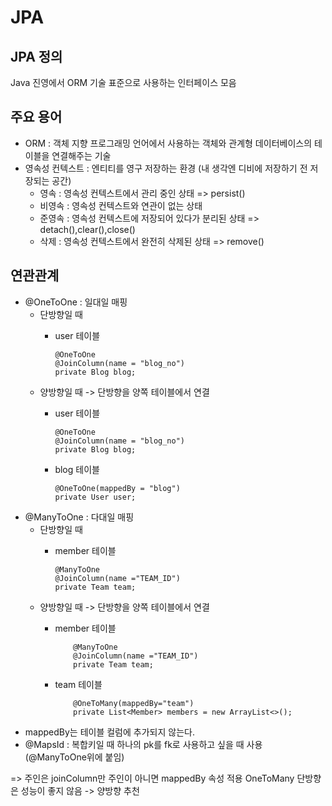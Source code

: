 # JPA

## JPA 정의
Java 진영에서 ORM 기술 표준으로 사용하는 인터페이스 모음

## 주요 용어
- ORM : 객체 지향 프로그래밍 언어에서 사용하는 객체와 관계형 데이터베이스의 테이블을 연결해주는 기술
- 영속성 컨텍스트 : 엔티티를 영구 저장하는 환경 (내 생각엔 디비에 저장하기 전 저장되는 공간)
    - 영속 : 영속성 컨텍스트에서 관리 중인 상태 => persist()
    - 비영속 : 영속성 컨텍스트와 연관이 없는 상태
    - 준영속 : 영속성 컨텍스트에 저장되어 있다가 분리된 상태 => detach(),clear(),close()
    - 삭제 : 영속성 컨텍스트에서 완전히 삭제된 상태 => remove()

## 연관관계
- @OneToOne : 일대일 매핑
    - 단방향일 때
      - user 테이블

            @OneToOne
            @JoinColumn(name = "blog_no")
            private Blog blog;

    - 양방향일 때 -> 단방향을 양쪽 테이블에서 연결
      - user 테이블

            @OneToOne
            @JoinColumn(name = "blog_no")
            private Blog blog;
      
      - blog 테이블

            @OneToOne(mappedBy = "blog")
            private User user;

- @ManyToOne : 다대일 매핑
  - 단방향일 때
    - member 테이블
      
          @ManyToOne
          @JoinColumn(name ="TEAM_ID")
          private Team team;

  - 양방향일 때 -> 단방향을 양쪽 테이블에서 연결
    - member 테이블
        
              @ManyToOne
              @JoinColumn(name ="TEAM_ID")
              private Team team;

    - team 테이블

              @OneToMany(mappedBy="team")
              private List<Member> members = new ArrayList<>();

- mappedBy는 테이블 컬럼에 추가되지 않는다.
- @MapsId : 복합키일 때 하나의 pk를 fk로 사용하고 싶을 때 사용 (@ManyToOne위에 붙임)

=> 주인은 joinColumn만 주인이 아니면 mappedBy 속성 적용
      OneToMany 단방향은 성능이 좋지 않음 -> 양방향 추천
